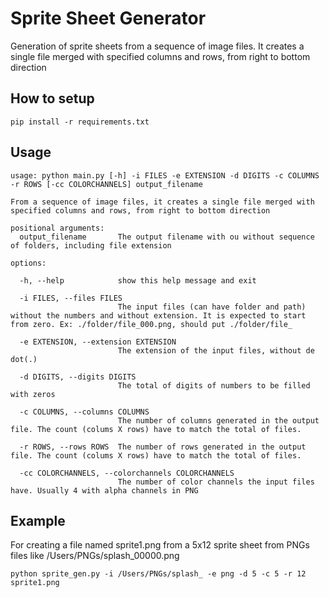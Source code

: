 # Sprite Sheet Generator
Generation of sprite sheets from a sequence of image files.
It creates a single file merged with specified columns and rows, from right to bottom direction

## How to setup

``pip install -r requirements.txt``

## Usage
```
usage: python main.py [-h] -i FILES -e EXTENSION -d DIGITS -c COLUMNS -r ROWS [-cc COLORCHANNELS] output_filename

From a sequence of image files, it creates a single file merged with specified columns and rows, from right to bottom direction

positional arguments:
  output_filename       The output filename with ou without sequence of folders, including file extension

options:

  -h, --help            show this help message and exit

  -i FILES, --files FILES
                        The input files (can have folder and path) without the numbers and without extension. It is expected to start from zero. Ex: ./folder/file_000.png, should put ./folder/file_

  -e EXTENSION, --extension EXTENSION
                        The extension of the input files, without de dot(.)

  -d DIGITS, --digits DIGITS
                        The total of digits of numbers to be filled with zeros

  -c COLUMNS, --columns COLUMNS
                        The number of columns generated in the output file. The count (colums X rows) have to match the total of files.

  -r ROWS, --rows ROWS  The number of rows generated in the output file. The count (colums X rows) have to match the total of files.

  -cc COLORCHANNELS, --colorchannels COLORCHANNELS
                        The number of color channels the input files have. Usually 4 with alpha channels in PNG
```

## Example

For creating a file named sprite1.png from a 5x12 sprite sheet from PNGs files like /Users/PNGs/splash_00000.png

```python sprite_gen.py -i /Users/PNGs/splash_ -e png -d 5 -c 5 -r 12 sprite1.png```
                        
